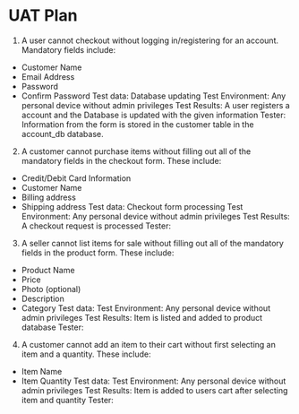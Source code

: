# UAT Plan
1. A user cannot checkout without logging in/registering for an account. Mandatory fields include:
- Customer Name
- Email Address
- Password
- Confirm Password
Test data: Database updating
Test Environment: Any personal device without admin privileges
Test Results: A user registers a account and the Database is updated with the given information
Tester:
Information from the form is stored in the customer table in the account_db database.

2. A customer cannot purchase items without filling out all of the mandatory fields in the checkout form. These include:
- Credit/Debit Card Information
- Customer Name
- Billing address
- Shipping address
Test data: Checkout form processing
Test Environment: Any personal device without admin privileges
Test Results: A checkout request is processed
Tester:
3. A seller cannot list items for sale without filling out all of the mandatory fields in the product form. These include:
- Product Name
- Price
- Photo (optional)
- Description
- Category
Test data:
Test Environment: Any personal device without admin privileges
Test Results: Item is listed and added to product database
Tester:
4. A customer cannot add an item to their cart without first selecting an item and a quantity. These include:
- Item Name
- Item Quantity
Test data:
Test Environment: Any personal device without admin privileges
Test Results: Item is added to users cart after selecting item and quantity
Tester:
